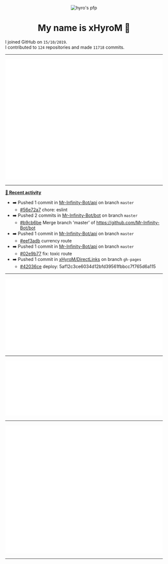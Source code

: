 <p align="center">
    <img src="https://avatars.githubusercontent.com/u/56601352" width="192" alt="hyro's pfp" />
    <h1 align="center">My name is xHyroM 👋</h1>
</p>

I joined GitHub on `15/10/2019`.  
I contributed to `124` repositories and made `11718` commits.  

___

<img src="https://github.com/xHyroM/xHyroM/blob/master/.cache/base.svg">

___

**[📰 Recent activity](https://github.com/xHyroM)**
* ➡️ Pushed 1 commit in [Mr-Infinity-Bot/api](https://github.com/Mr-Infinity-Bot/api) on branch `master`
  * [#56e72a7](https://github.com/Mr-Infinity-Bot/api/commit/56e72a7) chore: eslint
* ➡️ Pushed 2 commits in [Mr-Infinity-Bot/bot](https://github.com/Mr-Infinity-Bot/bot) on branch `master`
  * [#b9cb6be](https://github.com/Mr-Infinity-Bot/bot/commit/b9cb6be) Merge branch &#39;master&#39; of https://github.com/Mr-Infinity-Bot/bot
* ➡️ Pushed 1 commit in [Mr-Infinity-Bot/api](https://github.com/Mr-Infinity-Bot/api) on branch `master`
  * [#eef3adb](https://github.com/Mr-Infinity-Bot/api/commit/eef3adb) currency route
* ➡️ Pushed 1 commit in [Mr-Infinity-Bot/api](https://github.com/Mr-Infinity-Bot/api) on branch `master`
  * [#02e9b77](https://github.com/Mr-Infinity-Bot/api/commit/02e9b77) fix: toxic route
* ➡️ Pushed 1 commit in [xHyroM/DirectLinks](https://github.com/xHyroM/DirectLinks) on branch `gh-pages`
  * [#42036ce](https://github.com/xHyroM/DirectLinks/commit/42036ce) deploy: 5af12c3ce6034d12bfd39561fbbcc7f765d6a115


___

<img src="https://github.com/xHyroM/xHyroM/blob/master/.cache/isocalendar.svg">

___

<img src="https://github.com/xHyroM/xHyroM/blob/master/.cache/languages.svg">

___

<img src="https://github.com/xHyroM/xHyroM/blob/master/.cache/achievements.svg">

___